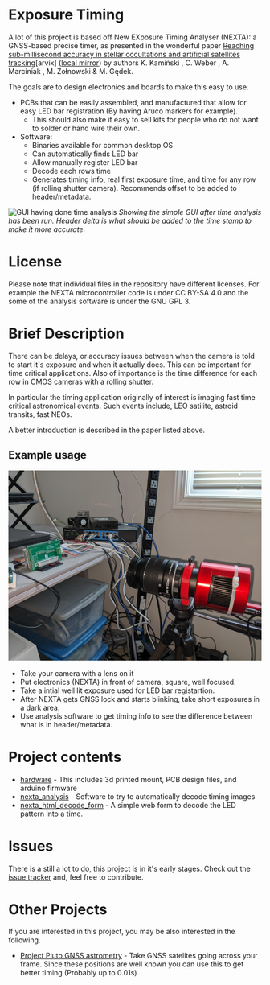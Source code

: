 # Exposure Timing

A lot of this project is based off New EXposure Timing Analyser (NEXTA): a GNSS-based precise timer, as presented in the wonderful paper [Reaching sub-millisecond accuracy in stellar
occultations and artificial satellites tracking](https://arxiv.org/abs/2301.06378)[arvix] ([local mirror](./nexta_2301.06378.pdf)) by authors K. Kamiński , C. Weber , A. Marciniak , M. Żołnowski & M. Gędek.

The goals are to design electronics and boards to make this easy to use.

 * PCBs that can be easily assembled, and manufactured that allow for easy LED bar registration (By having Aruco markers for example).
   * This should also make it easy to sell kits for people who do not want to solder or hand wire their own.
 * Software:
   * Binaries available for common desktop OS
   * Can automatically finds LED bar
   * Allow manually register LED bar
   * Decode each rows time
   * Generates timing info, real first exposure time, and time for any row (if rolling shutter camera). Recommends offset to be added to header/metadata. 

![GUI having done time analysis](nexta_analysis/shot2.jpg)
*Showing the simple GUI after time analysis has been run. Header delta is what should be added to the time stamp to make it more accurate.*


# License
Please note that individual files in the repository have different licenses. For example the NEXTA microcontroller code is under CC BY-SA 4.0 and the some of the analysis software is under the GNU GPL 3.

# Brief Description

There can be delays, or accuracy issues between when the camera is told to start it's exposure and when it actually does. This can be important for time critical applications. Also of importance is the time difference for each row in CMOS cameras with a rolling shutter.

In particular the timing application originally of interest is imaging fast time critical astronomical events. Such events include, LEO satilite, astroid transits, fast NEOs.

A better introduction is described in the paper listed above.

## Example usage

![Image with camera with lens and NEXTA board](camera_with_nexta.jpg)

* Take your camera with a lens on it
* Put electronics (NEXTA) in front of camera, square, well focused.
* Take a intial well lit exposure used for LED bar registartion.
* After NEXTA gets GNSS lock and starts blinking, take short exposures in a dark area.
* Use analysis software to get timing info to see the difference between what is in header/metadata.

# Project contents

* [hardware](./hardware) - This includes 3d printed mount, PCB design files, and arduino firmware
* [nexta_analysis](./nexta_analysis) - Software to try to automatically decode timing images
* [nexta_html_decode_form](./nexta_html_decode_form) - A simple web form to decode the LED pattern into a time.

# Issues

There is a still a lot to do, this project is in it's early stages. Check out the [issue tracker](./issues) and, feel free to contribute.

# Other Projects

If you are interested in this project, you may be also interested in the following.

* [Project Pluto GNSS astrometry](https://www.projectpluto.com/gps_ast.htm) - Take GNSS satelites going across your frame. Since these positions are well known you can use this to get better timing (Probably up to 0.01s)

